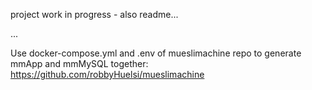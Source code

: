 project work in progress - also readme...

...

Use docker-compose.yml and .env of mueslimachine repo to generate mmApp and mmMySQL together:
https://github.com/robbyHuelsi/mueslimachine